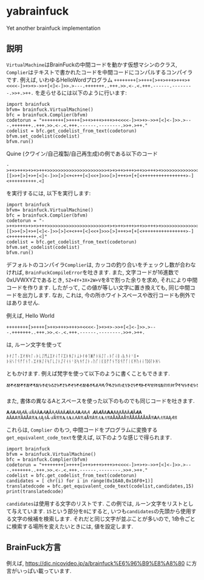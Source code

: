 # yabrainfuck
Yet another brainfuck implementation

## 説明
`VirtualMachine`はBrainFuckの中間コードを動かす仮想マシンのクラス,
`Complier`はテキストで書かれたコードを中間コードにコンパルするコンパイラです.
例えば, いわゆるHelloWordプログラム
`++++++++[>++++[>++>+++>+++>+<<<<-]>+>+>->>+[<]<-]>>.>---.+++++++..+++.>>.<-.<.+++.------.--------.>>+.>++.`
を走らせるには以下のように行います:
```
import brainfuck
bfvm= brainfuck.VirtualMachine()
bfc = brainfuck.Complier(bfvm)
codetorun = "++++++++[>++++[>++>+++>+++>+<<<<-]>+>+>->>+[<]<-]>>.>---.+++++++..+++.>>.<-.<.+++.------.--------.>>+.>++."
codelist = bfc.get_codelist_from_text(codetorun)
bfvm.set_codelist(codelist)
bfvm.run()
```

Quine (クワイン/自己複製/自己再生成)の例である以下のコード
```
->++>+++>+>+>+++>>>>>>>>>>>>>>>>>>>>>>+>+>++>+++>++>>+++>+>>>>>>>>>>>>>>>>>>>>>>>>>>>>>>>>>+>+>>+++>>>>+++>>>+++>+>>>>>>>++>+++>+++>+>>+++>+++>+>+++>+>+++>+>++>+++>>>+>+>+>+>++>+++>+>+>>+++>>>>>>>+>+>>>+>+>++>+++>+++>+>>+++>+++>+>+++>+>++>+++>++>>+>+>++>+++>+>+>>+++>>>+++>+>>>++>+++>+++>+>>+++>>>+++>+>+++>+>>+++>>+++>>+[[>>+[>]+>+[<]<-]>>[>]<+<+++[<]<<+]>>>[>]+++>+[+[<++++++++++++++++>-]<++++++++++.<]
```
を実行するには, 以下を実行します:
```
import brainfuck
bfvm= brainfuck.VirtualMachine()
bfc = brainfuck.Complier(bfvm)
codetorun = "->++>+++>+>+>+++>>>>>>>>>>>>>>>>>>>>>>+>+>++>+++>++>>+++>+>>>>>>>>>>>>>>>>>>>>>>>>>>>>>>>>>+>+>>+++>>>>+++>>>+++>+>>>>>>>++>+++>+++>+>>+++>+++>+>+++>+>+++>+>++>+++>>>+>+>+>+>++>+++>+>+>>+++>>>>>>>+>+>>>+>+>++>+++>+++>+>>+++>+++>+>+++>+>++>+++>++>>+>+>++>+++>+>+>>+++>>>+++>+>>>++>+++>+++>+>>+++>>>+++>+>+++>+>>+++>>+++>>+[[>>+[>]+>+[<]<-]>>[>]<+<+++[<]<<+]>>>[>]+++>+[+[<++++++++++++++++>-]<++++++++++.<]"
codelist = bfc.get_codelist_from_text(codetorun)
bfvm.set_codelist(codelist)
bfvm.run()
```



デフォルトのコンパイラ`Complier`は,
カッコの釣り合いをチェックし数が合わなければ, `BrainFuckCompileError`を吐きます.
また,
文字コードが16進数で0xUVWXYZであるとき,
`5Z+4Y+3X+2W+V`を8で割った余りを求め,
それにより中間コードを作ります.
したがって, この値が等しい文字に置き換えても, 同じ中間コードを出力します.
なお, これは, 今の所ホワイトスペースや改行コードも例外ではありません.

例えば, Hello World
```
++++++++[>++++[>++>+++>+++>+<<<<-]>+>+>->>+[<]<-]>>.>---.+++++++..+++.>>.<-.<.+++.------.--------.>>+.>++.
```
は, ルーン文字を使って
```
ᚧᚯᛇᛏᛧᛯᚯᚻᛋᛚᛧᚧᚳᛇᛗᛦᛯᚯᛆᛏᛛᛯᚦᚻᛇᛓᛦᚧᚰᛄᛐᛤᚡᚭᚺᛇᛚᛧᚦᚵᛆᛒᛧᚣᚬᛅᛌᛝ᛭ᚦᚺᛊᛚᛩᚡᚵᚾᛏᛧᛯᚯᚻᛇᛛᛪᚪᚳᛇᛓᛢᛮᚮᚾᛌᛝᛪᚬᚶᛇᛓᛧᚢᚵᛁᛕᛝᚡᚩᚾᛉᛝᛩᚩᚵᛁᛕᛡᚢᚮᛆᛏᛞᛮᚧᚻᛊ
```
ともかけます.
例えば梵字を使って以下のように書くこともできます.
```
𑖁𑖕𑖡𑖁𑖕𑖝𑖁𑖕𑖥𑖀𑖉𑖝𑖩𑖉𑖙𑖨𑖉𑖕𑖨𑖉𑖕𑖡𑖈𑖕𑖡𑖁𑖔𑖝𑖮𑖎𑖦𑖮𑖋𑖛𑖨𑖉𑖜𑖩𑖈𑖗𑖨𑖈𑖕𑖥𑖆𑖓𑖦𑖃𑖏𑖠𑖀𑖐𑖜𑖫𑖋𑖟𑖬𑖉𑖝𑖩𑖉𑖝𑖩𑖉𑖘𑖤𑖉𑖕𑖡𑖄𑖔𑖠𑖄𑖎𑖟𑖬𑖎𑖤𑖁𑖕𑖝𑖬𑖋𑖗𑖫𑖋𑖗𑖫𑖄𑖗𑖣𑖃𑖗𑖣𑖃𑖗𑖟𑖄𑖔𑖜𑖁𑖌𑖜𑖩𑖉𑖘
```
また, 書体の異なるAとスペースを使った以下のものでも同じコードを吐きます.
```
𝐀𝛢𝐀𝛢Ą𝛢Ã𝒜Ā𝖠Ã𝐀𝛢𝐀Ā𝖠𝛢ÃΑÃ𝑨Ã𝖠𝛢𝐀𝛢𝖠𝛢 𝜜À𝜜ÅA𝝖𝐀ΑĄΑÅΑÂ𝑨Ā𝜜𝚨 𝙰ĂΑ𝖠𝔄Â𝙰Å𝙰𝔄𝐀𝛢Ą𝛢Ã𝒜Ã𝔄𝔄𝐀𝛢𝐀𝔸𝖠Α𝔄𝜜Å𝔄À𝔄𝛢𝐀𝛢𝔄𝙰Å𝙰Å𝙰Å𝔄ÅǺ𝙰Ǻ𝙰Å𝙰Å𝔄𝝖𝖠𝛢𝔄ΑĄ𝛢𝔄
```

これらは, `Complier` のもつ, 
中間コードをプログラムに変換する`get_equivalent_code_text`を使えば,
以下のような感じで得られます.
```
import brainfuck
bfvm = brainfuck.VirtualMachine()
bfc = brainfuck.Complier(bfvm)
codetorun = "++++++++[>++++[>++>+++>+++>+<<<<-]>+>+>->>+[<]<-]>>.>---.+++++++..+++.>>.<-.<.+++.------.--------.>>+.>++."
codelist = bfc.get_codelist_from_text(codetorun)
candidates = [ chr(i) for i in range(0x16A0,0x16F0+1)]
translatedcode = bfc.get_equivalent_code_text(codelist,candidates,15)
print(translatedcode)
```
`candidates`は使用する文字のリストです.
この例では, ルーン文字をリストとして与えています.
`15`という部分を`0`にすると,
いつも`candidates`の先頭から使用する文字の候補を検索します.
それだと同じ文字が並ぶことが多いので,
1命令ごとに検索する場所を変えたいときには,
値を設定します.


## BrainFuck方言

例えば,
https://dic.nicovideo.jp/a/brainfuck%E6%96%B9%E8%A8%80
に方言がいっぱい載っています.
